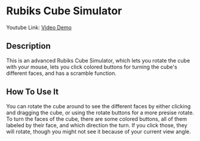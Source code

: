 # Rubiks Cube Simulator

Youtube Link: [Video Demo](https://youtu.be/8Qh-JS9kEbs)

## Description

This is an advanced Rubiks Cube Simulator, which lets you rotate the cube with your mouse, lets you click colored buttons for turning the cube's different faces, and has a scramble function.

## How To Use It

You can rotate the cube around to see the different faces by either clicking and dragging the cube, or using the rotate buttons for a more presise rotate. To turn the faces of the cube, there are some colored buttons, all of them labeled by their face, and which direction the turn. If you click those, they will rotate, though you might not see it because of your current view angle. 
